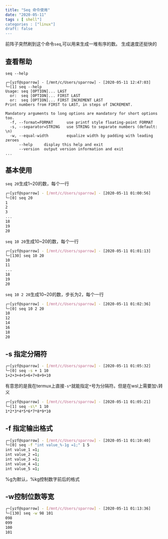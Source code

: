 ```yaml
---
title: "Seq 命令使用"
date: "2020-05-11"
tags : [ shell"]
categories : ["linux"]
draft: false
---
```



前阵子突然刷到这个命令`seq`,可以用来生成一堆有序的数。
生成速度还挺快的
## 查看帮助
`seq --help`
```shell
┌─[yzf@sparrow] - [/mnt/c/Users/sparrow] - [2020-05-11 12:47:03]
└─[1] seq --help
Usage: seq [OPTION]... LAST
  or:  seq [OPTION]... FIRST LAST
  or:  seq [OPTION]... FIRST INCREMENT LAST
Print numbers from FIRST to LAST, in steps of INCREMENT.

Mandatory arguments to long options are mandatory for short options too.
  -f, --format=FORMAT      use printf style floating-point FORMAT
  -s, --separator=STRING   use STRING to separate numbers (default: \n)
  -w, --equal-width        equalize width by padding with leading zeroes
      --help     display this help and exit
      --version  output version information and exit
...
```

## 基本使用
`seq 20`生成1~20的数，每个一行
```bash
┌─[yzf@sparrow] - [/mnt/c/Users/sparrow] - [2020-05-11 01:00:56]
└─[0] seq 20
1
2
3
...
18
19
20
```
`seq 10 20`生成10~20的数，每个一行
```bash
┌─[yzf@sparrow] - [/mnt/c/Users/sparrow] - [2020-05-11 01:01:13]
└─[130] seq 10 20
10
11
...
18
19
20
```
`seq 10 2 20`生成10~20的数，步长为2，每个一行
```bash
┌─[yzf@sparrow] - [/mnt/c/Users/sparrow] - [2020-05-11 01:02:36]
└─[0] seq 10 2 20
10
12
14
16
18
20
```
## -s 指定分隔符
```bash
┌─[yzf@sparrow] - [/mnt/c/Users/sparrow] - [2020-05-11 01:05:32]
└─[0] seq -s + 1 10
1+2+3+4+5+6+7+8+9+10
```
有意思的是我在termux上直接`-s*`就能指定`*`号为分隔符。但是在wsl上需要加`\`转义
```bash
┌─[yzf@sparrow] - [/mnt/c/Users/sparrow] - [2020-05-11 01:05:21]
└─[1] seq -s\* 1 10
1*2*3*4*5*6*7*8*9*10
```
## -f 指定输出格式
```bash
┌─[yzf@sparrow] - [/mnt/c/Users/sparrow] - [2020-05-11 01:10:40]
└─[0] seq -f "int value_%-1g =1;" 1 5
int value_1 =1;
int value_2 =1;
int value_3 =1;
int value_4 =1;
int value_5 =1;
```
%g为默认，%kg控制数字前后的格式

## -w控制位数等宽
```bash
┌─[yzf@sparrow] - [/mnt/c/Users/sparrow] - [2020-05-11 01:13:36]
└─[130] seq -w 98 101
098
099
100
101
```
